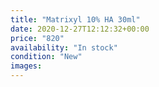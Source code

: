 ```yaml
---
title: "Matrixyl 10% HA 30ml"
date: 2020-12-27T12:12:32+00:00
price: "820"
availability: "In stock"
condition: "New"
images:
---
```


